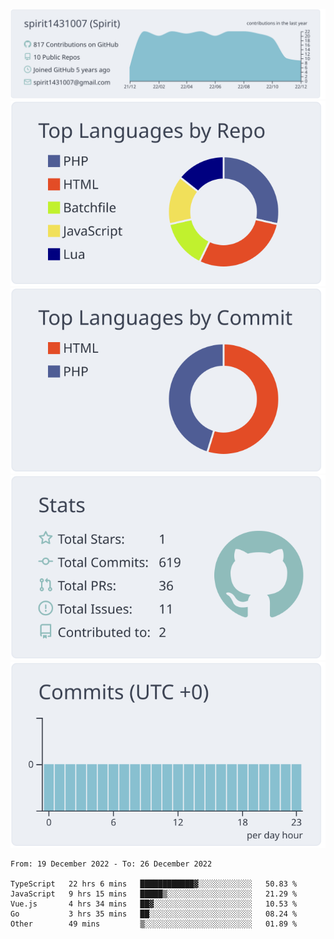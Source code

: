 [![](https://raw.githubusercontent.com/spirit1431007/spirit1431007/master/profile-summary-card-output/nord_bright/0-profile-details.svg)](https://git.io/spiritx)
[![](https://raw.githubusercontent.com/spirit1431007/spirit1431007/master/profile-summary-card-output/nord_bright/1-repos-per-language.svg)](https://git.io/spiritx) [![](https://raw.githubusercontent.com/spirit1431007/spirit1431007/master/profile-summary-card-output/nord_bright/2-most-commit-language.svg)](https://git.io/spiritx)
[![](https://raw.githubusercontent.com/spirit1431007/spirit1431007/master/profile-summary-card-output/nord_bright/3-stats.svg)](https://git.io/spiritx) [![](https://raw.githubusercontent.com/spirit1431007/spirit1431007/master/profile-summary-card-output/nord_bright/4-productive-time.svg)](https://git.io/spiritx)

<!--START_SECTION:waka-->

```text
From: 19 December 2022 - To: 26 December 2022

TypeScript   22 hrs 6 mins   ████████████▓░░░░░░░░░░░░   50.83 %
JavaScript   9 hrs 15 mins   █████▒░░░░░░░░░░░░░░░░░░░   21.29 %
Vue.js       4 hrs 34 mins   ██▓░░░░░░░░░░░░░░░░░░░░░░   10.53 %
Go           3 hrs 35 mins   ██░░░░░░░░░░░░░░░░░░░░░░░   08.24 %
Other        49 mins         ▒░░░░░░░░░░░░░░░░░░░░░░░░   01.89 %
```

<!--END_SECTION:waka-->

